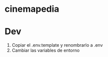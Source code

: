 # cinemapedia

# Dev
1. Copiar el .env.template y renombrarlo a .env
2. Cambiar las variables de entorno
